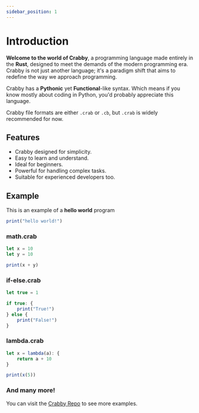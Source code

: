 ```yaml
---
sidebar_position: 1
---
```


# Introduction

**Welcome to the world of Crabby**, a programming language made entirely in the **Rust**, designed to meet the demands of the modern programming era. Crabby is not just another language; it's a paradigm shift that aims to redefine the way we approach programming.

Crabby has a **Pythonic** yet **Functional**-like syntax. Which means if you know mostly about coding in Python,
you'd probably appreciate this language.

Crabby file formats are either `.crab` or `.cb`, but `.crab` is widely recommended for now.

## Features

- Crabby designed for simplicity.
- Easy to learn and understand.
- Ideal for beginners.
- Powerful for handling complex tasks.
- Suitable for experienced developers too.

## Example

This is an example of a **hello world** program

```js
print("hello world!")
```

### math.crab

```js
let x = 10
let y = 10

print(x + y)
```

### if-else.crab

```js
let true = 1

if true: {
    print("True!")
} else {
    print("False!")
}
```

### lambda.crab

```js
let x = lambda(a): {
    return a + 10
}

print(x(5))
```

### And many more!

You can visit the [Crabby Repo](https://github.com/Kazooki123/crabby.git) to see more examples.
